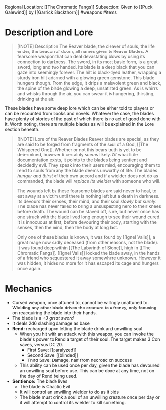 Regional Location: [[The Chromatic Fangs]]
Subsection: Given to [[Puck Galewind]] by [[Garrick Blackthorn]]
#weapons #items
# Description and Lore

> [!NOTE] Description
> The Reaver blade, the cleaver of souls, the life ender, the beacon of doom; all names given to Reaver Blades. A fearsome weapon that can deal devastating blows by using its connection to darkness. The sword, in its most basic form, is a great sword, long and two handed. Its blade is a deep black that you can gaze into seemingly forever. The hilt is black-dyed leather, wrapping a sturdy iron hilt adorned with a glowing green gemstone. This blade hungers though. From the edge, it drips a malevolent green and black, the spine of the blade glowing a deep, unsatiated green. As is whirrs and whisks through the air, you can swear it is hungering, thirsting, drinking at the air. 

These blades have some deep lore which can be either told to players or can be recounted from books and novels. Whatever the case, the blades have plenty of stories of the past of which there is no act of good done with it. Worth noting, there are multiple blades as will be explained in the Lore section beneath.

> [!NOTE] Lore of the Reaver Blades
> Reaver blades are special, as they are said to be forged from fragments of the soul of a God, [[The Whispered One]]. Whether or not this bears truth is yet to be determined, however it certainly *seems* likely. Of what little documentation exists, it points to the blades being sentient and decidedly evil. They speak into their users mind, encouraging them to rend to souls from any the blade deems unworthy of life. The blades *hunger and thirst* of their own accord and if a wielder does not do as commanded, the blade will *replace its wielder* with someone who will. 
> 
> The wounds left by these fearsome blades are said never to heal, to eat away at a victim until there is nothing left but a death in darkness. Its devours their senses, their mind, and their soul *slowly but surely*. The blade has never failed to bring a unsuspecting hero to their knees before death. The wound can be staved off, sure, but never once has one struck with the blade lived long enough to see their wound cured. It is innocuous at first, before devouring their body, starting with the senses, then the mind, then the body at long last.
> 
> Only one of these blades is known, it was found by [[Ignel Valis]], a great mage now sadly deceased (from other reasons, not the blade). It was found deep within [[The Labyrinth of Stone]], high in [[The Chromatic Fangs]]. [[Ignel Valis]] locked the blade away, in the hands of a friend who sequestered it away somewhere unknown. However it was hidden, it hides no more for it has escaped its cage and hungers once again. 
# Mechanics
- Cursed weapon, once attuned to, cannot be willingly unattuned to. Wielding any other blade drives the creature to a frenzy, only focusing on reacquiring the blade into their hands. 
- The blade is a *+3 great sword*
- It deals 2d6 slashing damage as base
- **Rend:** recharged upon letting the blade drink and unwilling soul
	- When you hit with an attack with this weapon, you can invoke the blade's power to Rend a target of their soul. The target makes 3 Con saves, versus DC 20.
		- First Save: [[paralyzed]]
		- Second Save: [[blinded]]
		- Third Save: Damage, half from necrotic on success
	- This ability can be used once per day, given the blade has devoured an unwilling soul before use. This can be done at any time, not on the day of Rend being used. 
- **Sentience:** The blade lives
	- The blade is Chaotic Evil
	- It will control an unwilling wielder to do as it bids
	- The blade must drink a soul of an unwilling creature once per day or it will attempt to control its wielder to kill something. 
